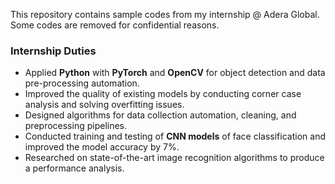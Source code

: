 
This repository contains sample codes from my internship @ Adera Global. 
Some codes are removed for confidential reasons.

### Internship Duties

- Applied **Python** with **PyTorch** and **OpenCV** for object detection and data pre-processing automation.
- Improved the quality of existing models by conducting corner case analysis and solving overfitting issues.
- Designed algorithms for data collection automation, cleaning, and preprocessing pipelines.
- Conducted training and testing of **CNN models** of face classification and improved the model accuracy by 7%.
- Researched on state-of-the-art image recognition algorithms to produce a performance analysis.
